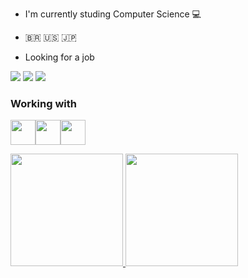 * I'm currently studing Computer Science :computer:

* 🇧🇷 🇺🇸 🇯🇵

* Looking for a job
 
 <a href="https://www.linkedin.com/in/battistidaniel/" target="_blank"><img src="https://img.shields.io/badge/-LinkedIn-%230077B5?style=for-the-badge&logo=linkedin&logoColor=white" target="_blank"></a>
 [<img src="https://img.shields.io/badge/Codewars-B1361E?style=for-the-badge&logo=Codewars&logoColor=white" />](https://www.codewars.com/users/Deniboyz)
 <a href = "Danielbattisti@outlook.com.br"><img src="https://img.shields.io/badge/Gmail-D14836?style=for-the-badge&logo=gmail&logoColor=white" target="_blank"></a> 
### Working with
<img src="https://cdn.jsdelivr.net/gh/devicons/devicon/icons/python/python-original.svg" width="40" height="40"/><img src="https://cdn.jsdelivr.net/gh/devicons/devicon/icons/csharp/csharp-original.svg" width="40" height="40"/><img src="https://cdn.jsdelivr.net/gh/devicons/devicon/icons/mysql/mysql-original.svg" width="40" height="40" />

<div>
<a href="https://github.com/Battisti-Daniel">
<img height="180em" src="https://github-readme-stats.vercel.app/api/top-langs/?username=Battisti-Daniel&layout=compact&langs_count=7&theme=dracula"/>
<img height="180em" src="https://github-readme-stats.vercel.app/api?username=Battisti-Daniel&show_icons=true&theme=dracula&include_all_commits=true&count_private=true"/>
</div>
          

          
<!--
**Battisti-Daniel/Battisti-Daniel** is a ✨ _special_ ✨ repository because its `README.md` (this file) appears on your GitHub profile.

Here are some ideas to get you started:

- 🔭 I’m currently working on ...
- 🌱 I’m currently learning ...
- 👯 I’m looking to collaborate on ...
- 🤔 I’m looking for help with ...
- 💬 Ask me about ...
- 📫 How to reach me: ...
- 😄 Pronouns: ...
- ⚡ Fun fact: ...
-->
